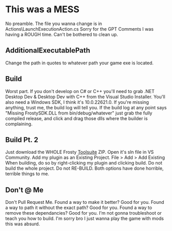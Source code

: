 # This was a MESS
No preamble. The file you wanna change is in Actions\LaunchExecutionAction.cs
Sorry for the GPT Comments I was having a ROUGH time. Can't be bothered to clean up.

## AdditionalExecutablePath
Change the path in quotes to whatever path your game exe is located.

## Build
Worst part. If you don't develop on C# or C++ you'll need to grab .NET Desktop Dev & Desktop Dev with C++ from the Visual Studio Installer. You'll also need a Windows SDK, I think it's 10.0.22621.0. If you're missing anything, trust me, the build log will tell you. If the build log at any point says "Missing FrostySDK.DLL from bin/debug/whatever" just grab the fully compiled release, and click and drag those dlls where the builder is complaining. 

## Build Pt. 2
Just download the WHOLE Frosty [Toolsuite](https://github.com/CadeEvs/FrostyToolsuite/tree/1.0.6.3) ZIP. Open it's sln file in VS Community. Add my plugin as an Existing Project. File > Add > Add Existing
When building, do so by right-clicking my plugin and clicking build. Do not build the whole project. Do not RE-BUILD. Both options have done horrible, terrible things to me.

## Don't @ Me
Don't Pull Request Me. Found a way to make it better? Good for you. Found a way to path it without the exact path? Good for you. Found a way to remove these dependancies? Good for you. I'm not gonna troubleshoot or teach you how to build. I'm sorry bro I just wanna play the game with mods this was absurd.
